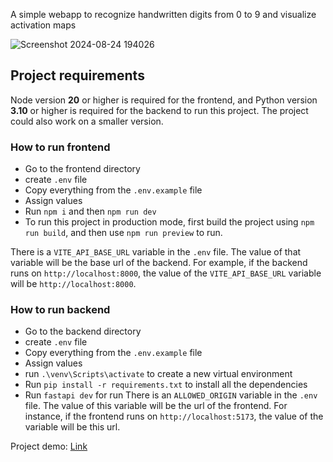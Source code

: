 A simple webapp to recognize handwritten digits from 0 to 9 and visualize activation maps

![Screenshot 2024-08-24 194026](https://github.com/user-attachments/assets/1aac55e0-8081-4737-bfe2-5363fc5c2da3)

## Project requirements
Node version **20** or higher is required for the frontend, and Python version **3.10** or higher 
is required for the backend to run this project. The project could also work on a smaller version.

### How to run frontend
- Go to the frontend directory
- create `.env` file
- Copy everything from the `.env.example` file
- Assign values
- Run `npm i` and then `npm run dev`
- To run this project in production mode, first build the project using `npm run build`, and then use `npm run preview` to run.

There is a `VITE_API_BASE_URL` variable in the `.env` file. The value of that variable will be the base url of the backend. 
For example, if the backend runs on `http://localhost:8000`, the value of the `VITE_API_BASE_URL` variable will be `http://localhost:8000`.

### How to run backend
- Go to the backend directory
- create `.env` file
- Copy everything from the `.env.example` file
- Assign values
- run `.\venv\Scripts\activate` to create a new virtual environment
- Run `pip install -r requirements.txt` to install all the dependencies
- Run `fastapi dev` for run
There is an `ALLOWED_ORIGIN` variable in the `.env` file. The value of this variable will be the url of the frontend. For instance,
if the frontend runs on `http://localhost:5173`, the value of the variable will be this url.

Project demo: [Link](https://www.youtube.com/watch?v=FFNXYUJcOMA)
